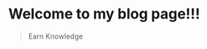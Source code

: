 <!DOCTYPE html>
<html>
<head>
	<title>ajithkumarblogs</title>
</head>
<body>
<h1>
	Welcome to my blog page!!!
</h1>
<blockquote>
	Earn Knowledge
</blockquote>
</body>
</html>
